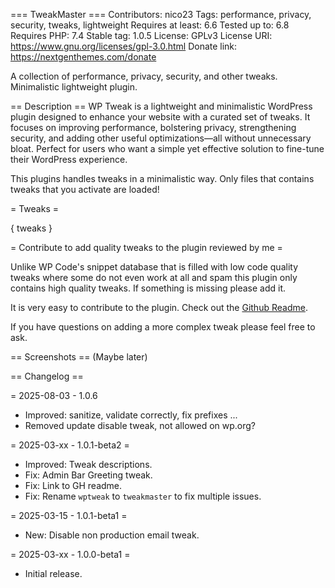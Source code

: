 === TweakMaster ===
Contributors: nico23
Tags: performance, privacy, security, tweaks, lightweight
Requires at least: 6.6
Tested up to: 6.8
Requires PHP: 7.4
Stable tag: 1.0.5
License: GPLv3
License URI: https://www.gnu.org/licenses/gpl-3.0.html
Donate link: https://nextgenthemes.com/donate

A collection of performance, privacy, security, and other tweaks. Minimalistic lightweight plugin.

== Description ==
WP Tweak is a lightweight and minimalistic WordPress plugin designed to enhance your website with a curated set of tweaks. It focuses on improving performance, bolstering privacy, strengthening security, and adding other useful optimizations—all without unnecessary bloat. Perfect for users who want a simple yet effective solution to fine-tune their WordPress experience.

This plugins handles tweaks in a minimalistic way. Only files that contains tweaks that you activate are loaded!

= Tweaks =

{ tweaks }

= Contribute to add quality tweaks to the plugin reviewed by me =

Unlike WP Code's snippet database that is filled with low code quality tweaks where some do not even work at all and spam this plugin only contains high quality tweaks. If something is missing please add it.

It is very easy to contribute to the plugin. Check out the [Github Readme](https://github.com/nextgenthemes/tweakmaster/blob/master/readme.md).

If you have questions on adding a more complex tweak please feel free to ask.

== Screenshots ==
(Maybe later)

== Changelog ==

= 2025-08-03 - 1.0.6
* Improved: sanitize, validate correctly, fix prefixes ...
* Removed update disable tweak, not allowed on wp.org?

= 2025-03-xx - 1.0.1-beta2 =
* Improved: Tweak descriptions.
* Fix: Admin Bar Greeting tweak.
* Fix: Link to GH readme.
* Fix: Rename `wptweak` to `tweakmaster` to fix multiple issues.

= 2025-03-15 - 1.0.1-beta1 =
* New: Disable non production email tweak.

= 2025-03-xx - 1.0.0-beta1 =
* Initial release.
